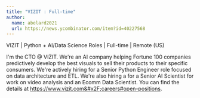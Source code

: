 ```yaml
---
title: "VIZIT : Full-time"
author:
  name: abelard2021
  url: https://news.ycombinator.com/item?id=40227568
---
```

VIZIT | Python + AI&#x2F;Data Science Roles | Full-time | Remote (US)

I&#x27;m the CTO @ VIZIT. We&#x27;re an AI company helping Fortune 100 companies predictively develop the best visuals to sell their products to their specific consumers. We&#x27;re actively hiring for a Senior Python Engineer role focused on data architecture and ETL. We&#x27;re also hiring a for a Senior AI Scientist for work on video analysis and an Ecomm Data Scientist. You can find the details at <a href="https:&#x2F;&#x2F;www.vizit.com&#x2F;careers#open-positions" rel="nofollow">https:&#x2F;&#x2F;www.vizit.com&#x2F;careers#open-positions</a>.
